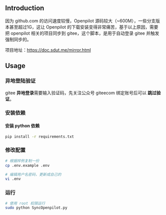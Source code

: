 ## Introduction

因为 github.com 的访问速度较慢，Openpilot 源码较大（~600M），一些分支版本甚至超过1G，这让 Openpilot 的下载安装变得非常痛苦，基于以上原因，需要把 openpilot 相关的项目同步到 gitee，这个脚本，是用于自动登录 gitee 并触发强制同步的。


项目地址：https://doc.sdut.me/mirror.html

## Usage

### 异地登陆验证

gitee **异地登录**需要输入验证码，先关注公众号 giteecom 绑定账号后可以 **跳过验证**。

### 安装依赖

#### 安装 python 依赖

```bash
pip install -r requirements.txt
```

### 修改配置

```bash
# 根据样例复制一份
cp .env.example .env 

# 编辑用户名密码，更新成自己的
vi .env
```

### 运行

```bash
# 使用 root 权限运行
sudo python SyncOpenpilot.py
```
